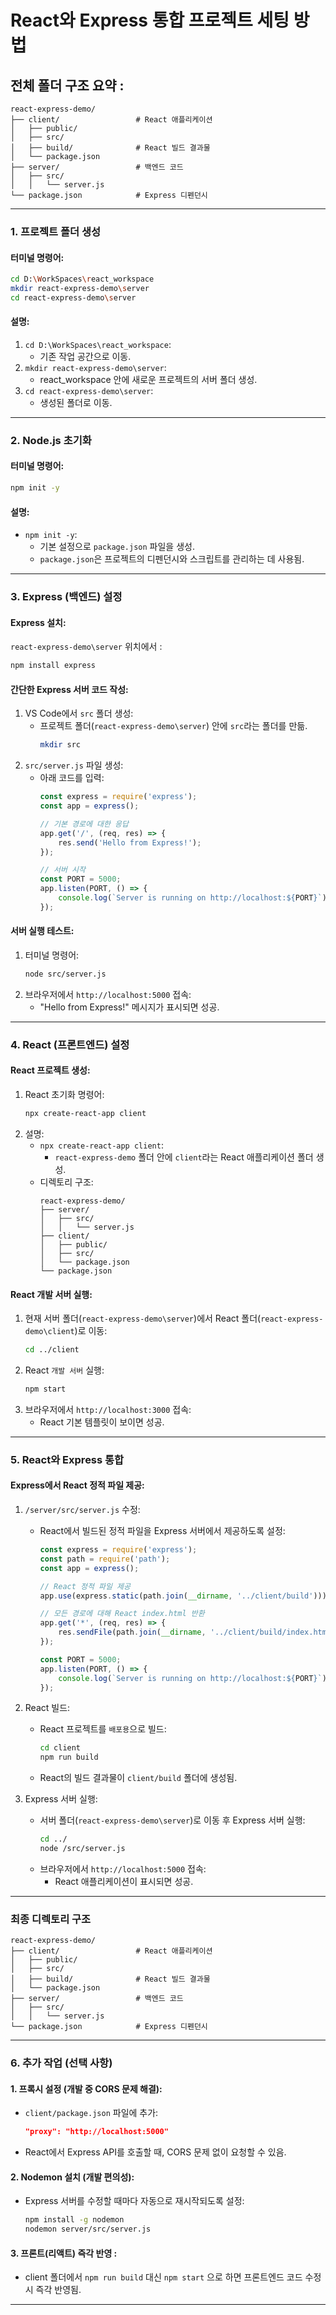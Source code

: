 # React와 Express 통합 프로젝트 세팅 방법

## 전체 폴더 구조 요약 :
```
react-express-demo/
├── client/                 # React 애플리케이션
│   ├── public/
│   ├── src/
│   ├── build/              # React 빌드 결과물
│   └── package.json
├── server/                 # 백엔드 코드
│   ├── src/
│   │   └── server.js
└── package.json            # Express 디펜던시
```

---

### **1. 프로젝트 폴더 생성**

#### 터미널 명령어:
```bash
cd D:\WorkSpaces\react_workspace
mkdir react-express-demo\server
cd react-express-demo\server
```

#### 설명:
1. `cd D:\WorkSpaces\react_workspace`:
   - 기존 작업 공간으로 이동.
2. `mkdir react-express-demo\server`:
   - react_workspace 안에 새로운 프로젝트의 서버 폴더 생성.
3. `cd react-express-demo\server`:
   - 생성된 폴더로 이동.

---

### **2. Node.js 초기화**

#### 터미널 명령어:
```bash
npm init -y
```

#### 설명:
- `npm init -y`:
  - 기본 설정으로 `package.json` 파일을 생성.
  - `package.json`은 프로젝트의 디펜던시와 스크립트를 관리하는 데 사용됨.

---

### **3. Express (백엔드) 설정**

#### Express 설치:
`react-express-demo\server` 위치에서 : 
```bash
npm install express
```

#### 간단한 Express 서버 코드 작성:
1. VS Code에서 `src` 폴더 생성:
   - 프로젝트 폴더(`react-express-demo\server`) 안에 `src`라는 폴더를 만듦.
        ```bash
        mkdir src
        ```
2. `src/server.js` 파일 생성:
   - 아래 코드를 입력:
     ```javascript
     const express = require('express');
     const app = express();

     // 기본 경로에 대한 응답
     app.get('/', (req, res) => {
         res.send('Hello from Express!');
     });

     // 서버 시작
     const PORT = 5000;
     app.listen(PORT, () => {
         console.log(`Server is running on http://localhost:${PORT}`);
     });
     ```

#### 서버 실행 테스트:
1. 터미널 명령어:
   ```bash
   node src/server.js
   ```
2. 브라우저에서 `http://localhost:5000` 접속:
   - "Hello from Express!" 메시지가 표시되면 성공.

---

### **4. React (프론트엔드) 설정**

#### React 프로젝트 생성:
1. React 초기화 명령어:
   ```bash
   npx create-react-app client
   ```
2. 설명:
   - `npx create-react-app client`:
     - `react-express-demo` 폴더 안에 `client`라는 React 애플리케이션 폴더 생성.
   - 디렉토리 구조:
     ```
     react-express-demo/
     ├── server/
     │   ├── src/
     │   │   └── server.js
     ├── client/
     │   ├── public/
     │   ├── src/
     │   └── package.json
     └── package.json
     ```

#### React 개발 서버 실행:
1. 현재 서버 폴더(`react-express-demo\server`)에서 React 폴더(`react-express-demo\client`)로 이동:
   ```bash
   cd ../client
   ```
2. React `개발 서버` 실행:
   ```bash
   npm start
   ```
3. 브라우저에서 `http://localhost:3000` 접속:
   - React 기본 템플릿이 보이면 성공.

---

### **5. React와 Express 통합**

#### Express에서 React 정적 파일 제공:
1. `/server/src/server.js` 수정:
   - React에서 빌드된 정적 파일을 Express 서버에서 제공하도록 설정:
     ```javascript
     const express = require('express');
     const path = require('path');
     const app = express();

     // React 정적 파일 제공
     app.use(express.static(path.join(__dirname, '../client/build')));

     // 모든 경로에 대해 React index.html 반환
     app.get('*', (req, res) => {
         res.sendFile(path.join(__dirname, '../client/build/index.html'));
     });

     const PORT = 5000;
     app.listen(PORT, () => {
         console.log(`Server is running on http://localhost:${PORT}`);
     });
     ```

2. React 빌드:
   - React 프로젝트를 `배포용`으로 빌드:
     ```bash
     cd client
     npm run build
     ```
   - React의 빌드 결과물이 `client/build` 폴더에 생성됨.

3. Express 서버 실행:
   - 서버 폴더(`react-express-demo\server`)로 이동 후 Express 서버 실행:
     ```bash
     cd ../
     node /src/server.js
     ```
   - 브라우저에서 `http://localhost:5000` 접속:
     - React 애플리케이션이 표시되면 성공.

---

### **최종 디렉토리 구조**

```
react-express-demo/
├── client/                 # React 애플리케이션
│   ├── public/
│   ├── src/
│   ├── build/              # React 빌드 결과물
│   └── package.json
├── server/                 # 백엔드 코드
│   ├── src/
│   │   └── server.js
└── package.json            # Express 디펜던시
```

---

### **6. 추가 작업 (선택 사항)**

#### 1. 프록시 설정 (개발 중 CORS 문제 해결):
- `client/package.json` 파일에 추가:
  ```json
  "proxy": "http://localhost:5000"
  ```
- React에서 Express API를 호출할 때, CORS 문제 없이 요청할 수 있음.

#### 2. Nodemon 설치 (개발 편의성):
- Express 서버를 수정할 때마다 자동으로 재시작되도록 설정:
  ```bash
  npm install -g nodemon
  nodemon server/src/server.js
  ```

#### 3. 프론트(리액트) 즉각 반영 : 
- client 폴더에서 `npm run build` 대신 `npm start` 으로 하면 프론트엔드 코드 수정시 즉각 반영됨.
---